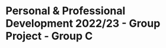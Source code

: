 
# Personal & Professional Development 2022/23 - Group Project - Group C

<!-- badges: start -->
<!-- badges: end -->


